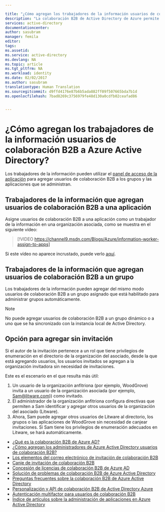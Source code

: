 ```yaml
---

title: "¿Cómo agregan los trabajadores de la información usuarios de colaboración B2B a Azure Active Directory? | Microsoft Docs"
description: "La colaboración B2B de Active Directory de Azure permite a los trabajadores de la información agregar usuarios de su organización a Azure AD para acceder a aplicaciones corporativas."
services: active-directory
documentationcenter: 
author: sasubram
manager: femila
editor: 
tags: 
ms.assetid: 
ms.service: active-directory
ms.devlang: NA
ms.topic: article
ms.tgt_pltfrm: NA
ms.workload: identity
ms.date: 02/02/2017
ms.author: sasubram
translationtype: Human Translation
ms.sourcegitcommit: d9ffd4176e87b6b5ada882ff09f507665bda7b1d
ms.openlocfilehash: 7bad8269c3756979fe48d130a0cdfb02ceafad86


---
```


# <a name="how-do-information-workers-add-b2b-collaboration-users-to-azure-active-directory"></a>¿Cómo agregan los trabajadores de la información usuarios de colaboración B2B a Azure Active Directory?

Los trabajadores de la información pueden utilizar el [panel de acceso de la aplicación](http://myapps.microsoft.com) para agregar usuarios de colaboración B2B a los grupos y las aplicaciones que se administran.

## <a name="information-workers-adding-b2b-collaboration-users-to-an-application"></a>Trabajadores de la información que agregan usuarios de colaboración B2B a una aplicación
Asigne usuarios de colaboración B2B a una aplicación como un trabajador de la información en una organización asociada, como se muestra en el siguiente vídeo:

  >[!VIDEO https://channel9.msdn.com/Blogs/Azure/information-worker-assign-to-apps]

  Si este vídeo no aparece incrustado, puede verlo [aquí](https://channel9.msdn.com/Blogs/Azure/information-worker-assign-to-apps).

## <a name="information-workers-adding-b2b-collaboration-users-to-a-group"></a>Trabajadores de la información que agregan usuarios de colaboración B2B a un grupo

Los trabajadores de la información pueden agregar del mismo modo usuarios de colaboración B2B a un grupo asignado que está habilitado para administrar grupos automáticamente.
> [!NOTE]
No puede agregar usuarios de colaboración B2B a un grupo dinámico o a uno que se ha sincronizado con la instancia local de Active Directory.

## <a name="add-without-invitation"></a>Opción para agregar sin invitación

Si el autor de la invitación pertenece a un rol que tiene privilegios de enumeración en el directorio de la organización del asociado, desde la que está agregando usuarios, los usuarios invitados se agregan a la organización invitadora sin necesidad de invitaciones.

Este es el escenario en el que resulta más útil:
1. Un usuario de la organización anfitriona (por ejemplo, WoodGrove) invita a un usuario de la organización asociada (por ejemplo, Sam@litware.com)) como invitado.
2. El administrador de la organización anfitriona configura directivas que permiten a Sam identificar y agregar otros usuarios de la organización del asociado (Litware).
4. Ahora, Sam puede agregar otros usuarios de Litware al directorio, los grupos o las aplicaciones de WoodGrove sin necesidad de canjear invitaciones. Si Sam tiene los privilegios de enumeración adecuados en Litware, se hará automáticamente.


* [¿Qué es la colaboración B2B de Azure AD?](active-directory-b2b-what-is-azure-ad-b2b.md)
* [¿Cómo agregan los administradores de Azure Active Directory usuarios de colaboración B2B?](active-directory-b2b-admin-add-users.md)
* [Los elementos del correo electrónico de invitación de colaboración B2B](active-directory-b2b-invitation-email.md)
* [Canje de invitación de colaboración B2B](active-directory-b2b-redemption-experience.md)
* [Concesión de licencias de colaboración B2B de Azure AD](active-directory-b2b-licensing.md)
* [Solución de problemas de colaboración B2B de Azure Active Directory](active-directory-b2b-troubleshooting.md)
* [Preguntas frecuentes sobre la colaboración B2B de Azure Active Directory](active-directory-b2b-faq.md)
* [Personalización y API de colaboración B2B de Active Directory Azure](active-directory-b2b-api.md)
* [Autenticación multifactor para usuarios de colaboración B2B](active-directory-b2b-mfa-instructions.md)
* [Índice de artículos sobre la administración de aplicaciones en Azure Active Directory](active-directory-apps-index.md)



<!--HONumber=Feb17_HO1-->


